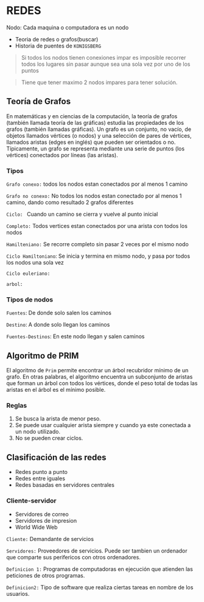 # REDES

Nodo: Cada maquina o computadora es un nodo

- Teoria de redes o grafos(buscar)
- Historia de puentes de `KONIGSBERG`

> Si todos los nodos tienen conexiones impar es imposible recorrer todos los lugares sin pasar aunque sea una sola vez por uno de los puntos

> Tiene que tener maximo 2 nodos impares para tener solución.

## Teoría de Grafos

En matemáticas y en ciencias de la computación, la teoría de grafos (también llamada teoría de las gráficas) estudia las propiedades de los grafos (también llamadas gráficas). Un grafo es un conjunto, no vacío, de objetos llamados vértices (o nodos) y una selección de pares de vértices, llamados aristas (edges en inglés) que pueden ser orientados o no. Típicamente, un grafo se representa mediante una serie de puntos (los vértices) conectados por líneas (las aristas).

### Tipos

`Grafo conexo:` todos los nodos estan conectados por al menos 1 camino

`Grafo no conexo:` No todos los nodos estan conectado por al menos 1 camino, dando como resultado 2 grafos diferentes

`Ciclo: ` Cuando un camino se cierra y vuelve al punto inicial

`Completo:` Todos vertices estan conectados por una arista con todos los nodos

`Hamilteniano:` Se recorre completo sin pasar 2 veces por el mismo nodo

`Ciclo Hamiltoniano`: Se inicia y termina en mismo nodo, y pasa por todos los nodos una sola vez

`Ciclo euleriano:`

`arbol:`

### Tipos de nodos

`Fuentes`: De donde solo salen los caminos

`Destino`: A donde solo llegan los caminos

`Fuentes-Destinos`: En este nodo llegan y salen caminos

## Algoritmo de PRIM

El algoritmo de `Prim` permite encontrar un árbol recubridor mínimo de un grafo. En otras palabras, el algoritmo encuentra un subconjunto de aristas que forman un árbol con todos los vértices, donde el peso total de todas las aristas en el árbol es el mínimo posible.

### Reglas
1. Se busca la arista de menor peso.
2. Se puede usar cualquier arista siempre y cuando ya este conectada a un nodo utilizado.
3. No se pueden crear ciclos.


## Clasificación de las redes

- Redes punto a punto
- Redes entre iguales
- Redes basadas en servidores centrales

### Cliente-servidor

- Servidores de correo
- Servidores de impresion
- World Wide Web

`Cliente:` Demandante de servicios

`Servidores:` Proveedores de servicios. Puede ser tambien un ordenador que comparte sus perifericos con otros ordenadores.

`Definicion 1:` Programas de computadoras en ejecución que atienden las peticiones de otros programas. 

`Definicion2:` Tipo de software que realiza ciertas tareas en nombre de los usuarios. 


